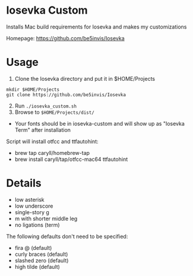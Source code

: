 Iosevka Custom
==============
Installs Mac build requirements for Iosevka and makes my customizations

Homepage: https://github.com/be5invis/Iosevka

Usage
=====

1. Clone the Iosevka directory and put it in $HOME/Projects
  ```
  mkdir $HOME/Projects
  git clone https://github.com/be5invis/Iosevka
  ```
2. Run `./iosevka_custom.sh`
3. Browse to `$HOME/Projects/dist/`
  - Your fonts should be in iosevka-custom and will show up as "Iosevka Term" after installation


Script will install otfcc and ttfautohint:

- brew tap caryll/homebrew-tap
- brew install caryll/tap/otfcc-mac64 ttfautohint

Details
=======
- low asterisk
- low underscore
- single-story g
- m with shorter middle leg
- no ligations (term)

The following defaults don't need to be specified:

- fira @ (default)
- curly braces (default)
- slashed zero (default)
- high tilde (default)
